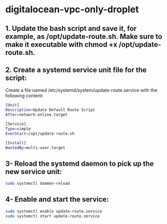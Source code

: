# digitalocean-vpc-only-droplet

## 1. Update the bash script and save it, for example, as /opt/update-route.sh. Make sure to make it executable with chmod +x /opt/update-route.sh.

## 2. Create a systemd service unit file for the script:

Create a file named /etc/systemd/system/update-route.service with the following content:

```bash
[Unit]
Description=Update Default Route Script
After=network-online.target

[Service]
Type=simple
ExecStart=/opt/update-route.sh

[Install]
WantedBy=multi-user.target
```

## 3- Reload the systemd daemon to pick up the new service unit:

```bash
sudo systemctl daemon-reload
```

## 4- Enable and start the service:

```bash
sudo systemctl enable update-route.service
sudo systemctl start update-route.service
```
